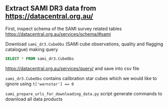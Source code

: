 ## Extract SAMI DR3 data from https://datacentral.org.au/

First, inspect schema of the SAMI survey related tables https://datacentral.org.au/services/schema/#sami

Download `sami_dr3.CubeObs` (SAMI cube observations, quality and flagging catalogue) making query

```sql
SELECT * FROM sami_dr3.CubeObs
```

https://datacentral.org.au/services/query/ and save into csv file

`sami_dr3.CubeObs` contains calibration star cubes which we would like to ignore using `t['warnstar'] == 0`

`sami_prepare_urls_for_downloading_data.py` script generate commands to download all data products
